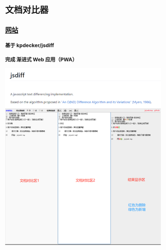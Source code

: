 <!--
 * @Description: 
 * @Author: jinxiaojian
 * @Email: jinxiaojian@youxin.com
 * @Date: 2019-08-14 11:36:40
 * @LastEditTime: 2021-11-21 16:10:29
 * @LastEditors: jinxiaojian
 -->
# 文档对比器

## [网站](https://jxj666.github.io/diff_word/)

### 基于 kpdecker/jsdiff
### 完成 渐进式 Web 应用（PWA）

![示例](./img/2.png)
![示例](./img/1.png)

